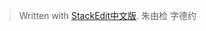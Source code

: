 


> Written with [StackEdit中文版](https://stackedit.cn/).
> 朱由检 字德约
<!--stackedit_data:
eyJoaXN0b3J5IjpbLTI0OTEyNDYyNV19
-->